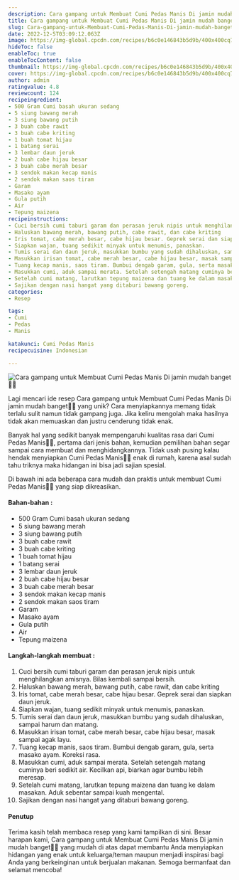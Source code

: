 ```yaml
---
description: Cara gampang untuk Membuat Cumi Pedas Manis Di jamin mudah banget"
title: Cara gampang untuk Membuat Cumi Pedas Manis Di jamin mudah banget
slug: Cara-gampang-untuk-Membuat-Cumi-Pedas-Manis-Di-jamin-mudah-banget
date: 2022-12-5T03:09:12.063Z
image: https://img-global.cpcdn.com/recipes/b6c0e146843b5d9b/400x400cq70/photo.jpg
hideToc: false
enableToc: true
enableTocContent: false
thumbnail: https://img-global.cpcdn.com/recipes/b6c0e146843b5d9b/400x400cq70/photo.jpg
cover: https://img-global.cpcdn.com/recipes/b6c0e146843b5d9b/400x400cq70/photo.jpg
author: admin
ratingvalue: 4.8
reviewcount: 124
recipeingredient:
- 500 Gram Cumi basah ukuran sedang
- 5 siung bawang merah
- 3 siung bawang putih
- 3 buah cabe rawit
- 3 buah cabe kriting
- 1 buah tomat hijau
- 1 batang serai
- 3 lembar daun jeruk
- 2 buah cabe hijau besar
- 3 buah cabe merah besar
- 3 sendok makan kecap manis
- 2 sendok makan saos tiram
- Garam
- Masako ayam
- Gula putih
- Air
- Tepung maizena
recipeinstructions:
- Cuci bersih cumi taburi garam dan perasan jeruk nipis untuk menghilangkan amisnya. Bilas kembali sampai bersih.
- Haluskan bawang merah, bawang putih, cabe rawit, dan cabe kriting
- Iris tomat, cabe merah besar, cabe hijau besar. Geprek serai dan siapkan daun jeruk.
- Siapkan wajan, tuang sedikit minyak untuk menumis, panaskan.
- Tumis serai dan daun jeruk, masukkan bumbu yang sudah dihaluskan, sampai harum dan matang.
- Masukkan irisan tomat, cabe merah besar, cabe hijau besar, masak sampai agak layu.
- Tuang kecap manis, saos tiram. Bumbui dengab garam, gula, serta masako ayam. Koreksi rasa.
- Masukkan cumi, aduk sampai merata. Setelah setengah matang cuminya beri sedikit air. Kecilkan api, biarkan agar bumbu lebih meresap.
- Setelah cumi matang, larutkan tepung maizena dan tuang ke dalam masakan. Aduk sebentar sampai kuah mengental.
- Sajikan dengan nasi hangat yang ditaburi bawang goreng.
categories:
- Resep

tags:
- Cumi
- Pedas
- Manis

katakunci: Cumi Pedas Manis
recipecuisine: Indonesian

---
```


![Cara gampang untuk Membuat Cumi Pedas Manis Di jamin mudah banget👩‍🍳](https://img-global.cpcdn.com/recipes/b6c0e146843b5d9b/400x400cq70/photo.jpg)

Lagi mencari ide resep Cara gampang untuk Membuat Cumi Pedas Manis Di jamin mudah banget👩‍🍳 yang unik? Cara menyiapkannya memang tidak terlalu sulit namun tidak gampang juga. Jika keliru mengolah maka hasilnya tidak akan memuaskan dan justru cenderung tidak enak.

Banyak hal yang sedikit banyak mempengaruhi kualitas rasa dari Cumi Pedas Manis👩‍🍳, pertama dari jenis bahan, kemudian pemilihan bahan segar sampai cara membuat dan menghidangkannya. Tidak usah pusing kalau hendak menyiapkan Cumi Pedas Manis👩‍🍳 enak di rumah, karena asal sudah tahu triknya maka hidangan ini bisa jadi sajian spesial.

Di bawah ini ada beberapa cara mudah dan praktis untuk membuat Cumi Pedas Manis👩‍🍳 yang siap dikreasikan.

<!--inarticleads1-->

#### Bahan-bahan :

- 500 Gram Cumi basah ukuran sedang
- 5 siung bawang merah
- 3 siung bawang putih
- 3 buah cabe rawit
- 3 buah cabe kriting
- 1 buah tomat hijau
- 1 batang serai
- 3 lembar daun jeruk
- 2 buah cabe hijau besar
- 3 buah cabe merah besar
- 3 sendok makan kecap manis
- 2 sendok makan saos tiram
- Garam
- Masako ayam
- Gula putih
- Air
- Tepung maizena

<!--inarticleads2-->

#### Langkah-langkah membuat :

1. Cuci bersih cumi taburi garam dan perasan jeruk nipis untuk menghilangkan amisnya. Bilas kembali sampai bersih.
1. Haluskan bawang merah, bawang putih, cabe rawit, dan cabe kriting
1. Iris tomat, cabe merah besar, cabe hijau besar. Geprek serai dan siapkan daun jeruk.
1. Siapkan wajan, tuang sedikit minyak untuk menumis, panaskan.
1. Tumis serai dan daun jeruk, masukkan bumbu yang sudah dihaluskan, sampai harum dan matang.
1. Masukkan irisan tomat, cabe merah besar, cabe hijau besar, masak sampai agak layu.
1. Tuang kecap manis, saos tiram. Bumbui dengab garam, gula, serta masako ayam. Koreksi rasa.
1. Masukkan cumi, aduk sampai merata. Setelah setengah matang cuminya beri sedikit air. Kecilkan api, biarkan agar bumbu lebih meresap.
1. Setelah cumi matang, larutkan tepung maizena dan tuang ke dalam masakan. Aduk sebentar sampai kuah mengental.
1. Sajikan dengan nasi hangat yang ditaburi bawang goreng.

#### Penutup

Terima kasih telah membaca resep yang kami tampilkan di sini. Besar harapan kami, Cara gampang untuk Membuat Cumi Pedas Manis Di jamin mudah banget👩‍🍳 yang mudah di atas dapat membantu Anda menyiapkan hidangan yang enak untuk keluarga/teman maupun menjadi inspirasi bagi Anda yang berkeinginan untuk berjualan makanan. Semoga bermanfaat dan selamat mencoba!